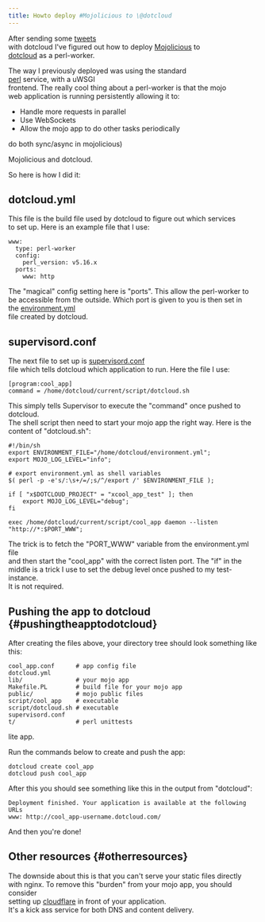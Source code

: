 ```yaml
---
title: Howto deploy #Mojolicious to \@dotcloud
---
```


After sending some
[tweets](https://twitter.com/jhthorsen/status/246716307741999106)\
with dotcloud I've figured out how to deploy
[Mojolicious](http://mojolicious.org) to\
[dotcloud](http://dotcloud.com) as a perl-worker.

The way I previously deployed was using the standard\
[perl](http://docs.dotcloud.com/0.4/services/perl/) service, with a
uWSGI\
frontend. The really cool thing about a perl-worker is that the mojo\
web application is running persistently allowing it to:

-   Handle more requests in parallel
-   Use WebSockets
-   Allow the mojo app to do other tasks periodically

do both sync/async in mojolicious)

Mojolicious and dotcloud.

So here is how I did it:

## dotcloud.yml

This file is the build file used by dotcloud to figure out which
services\
to set up. Here is an example file that I use:

    www:
      type: perl-worker
      config:
        perl_version: v5.16.x
      ports:
        www: http

The "magical" config setting here is "ports". This allow the perl-worker
to\
be accessible from the outside. Which port is given to you is then set
in\
the [environment.yml](http://docs.dotcloud.com/0.4/guides/environment/)\
file created by dotcloud.

## supervisord.conf

The next file to set up is
[supervisord.conf](http://docs.dotcloud.com/0.4/guides/daemons/#guides-define-daemons)\
file which tells dotcloud which application to run. Here the file I use:

    [program:cool_app]
    command = /home/dotcloud/current/script/dotcloud.sh

This simply tells Supervisor to execute the "command" once pushed to
dotcloud.\
The shell script then need to start your mojo app the right way. Here is
the\
content of "dotcloud.sh":

    #!/bin/sh
    export ENVIRONMENT_FILE="/home/dotcloud/environment.yml";
    export MOJO_LOG_LEVEL="info";

    # export environment.yml as shell variables
    $( perl -p -e's/:\s+/=/;s/^/export /' $ENVIRONMENT_FILE );

    if [ "x$DOTCLOUD_PROJECT" = "xcool_app_test" ]; then
        export MOJO_LOG_LEVEL="debug";
    fi

    exec /home/dotcloud/current/script/cool_app daemon --listen "http://*:$PORT_WWW";

The trick is to fetch the "PORT_WWW" variable from the environment.yml
file\
and then start the "cool_app" with the correct listen port. The "if" in
the\
middle is a trick I use to set the debug level once pushed to my
test-instance.\
It is not required.

## Pushing the app to dotcloud {#pushingtheapptodotcloud}

After creating the files above, your directory tree should look
something like\
this:

    cool_app.conf      # app config file
    dotcloud.yml
    lib/               # your mojo app
    Makefile.PL        # build file for your mojo app
    public/            # mojo public files
    script/cool_app    # executable
    script/dotcloud.sh # executable
    supervisord.conf
    t/                 # perl unittests

lite app.

Run the commands below to create and push the app:

    dotcloud create cool_app
    dotcloud push cool_app

After this you should see something like this in the output from
"dotcloud":

    Deployment finished. Your application is available at the following URLs
    www: http://cool_app-username.dotcloud.com/

And then you're done!

## Other resources {#otherresources}

The downside about this is that you can't serve your static files
directly\
with nginx. To remove this "burden" from your mojo app, you should
consider\
setting up [cloudflare](http://cloudflare.com) in front of your
application.\
It's a kick ass service for both DNS and content delivery.
